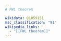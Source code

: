 ```yaml
---
# FWL theorem

wikidata: Q1059151
msc_classification: "91"
wikipedia_links:
  - "[[FWL theorem]]"
---
```

